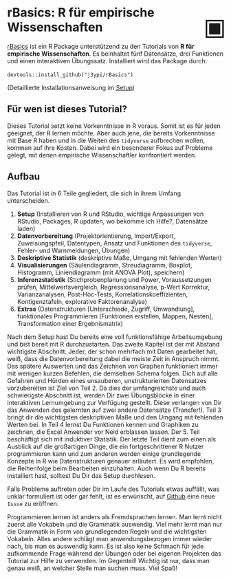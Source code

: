 # rBasics: R für empirische Wissenschaften <img src="man/figures/logo.png" align="right" alt="" height="42" width="42"/>

[rBasics](https://j3ypi.github.io/rBasics/) ist ein R Package unterstützend zu den Tutorials von **R für empirische Wissenschaften**. Es beinhaltet fünf Datensätze, drei Funktionen und einen interaktiven Übungssatz. Installiert wird das Package durch:

``devtools::install_github("j3ypi/rBasics")``

(Detaillierte Installationsanweisung im [Setup](https://j3ypi.github.io/rBasics/articles/01_Setup.html#set-up-your-lab))

## Für wen ist dieses Tutorial?

Dieses Tutorial setzt keine Vorkenntnisse in R voraus. Somit ist es für jeden geeignet, der R lernen möchte. Aber auch jene, die bereits Vorkenntnisse mit Base R haben und in die Weiten des `tidyverse` aufbrechen wollen, kommen auf ihre Kosten. Dabei wird ein besonderer Fokus auf Probleme gelegt, mit denen empirische Wissenschaftler konfrontiert werden.

## Aufbau
Das Tutorial ist in 6 Teile gegliedert, die sich in ihrem Umfang unterscheiden.

1. **Setup** (Installieren von R und RStudio, wichtige Anpassungen von RStudio, Packages, R updaten, wo bekomme ich Hilfe?, Datensätze laden)
2. **Datenvorbereitung** (Projektorientierung, Import/Export, Zuweisungspfeil, Datentypen, Ansatz und Funktionen des `tidyverse`, Fehler- und Warnmeldungen, Übungen)
3. **Deskriptive Statistik** (deskriptive Maße, Umgang mit fehlenden Werten)
4. **Visualisierungen** (Säulendiagramm, Streudiagramm, Boxplot, Histogramm, Liniendiagramm (mit ANOVA Plot), speichern)
5. **Inferenzstatistik** (Stichprobenplanung und Power, Voraussetzungen prüfen, Mittelwertsvergleich, Regressionsanalyse, p-Wert Korrektur, Varianzanalysen, Post-Hoc-Tests, Korrelationskoeffizienten, Kontigenztafeln, explorative Faktorenanalyse)
6. **Extras** (Datenstrukturen [Unterschiede, Zugriff, Umwandlung], funktionales Programmieren [Funktionen erstellen, Mappen, Nesten], Transformation einer Ergebnismatrix)

Nach dem Setup hast Du bereits eine voll funktionsfähige Arbeitsumgebung und bist bereit mit R durchzustarten. Das zweite Kapitel ist der mit Abstand wichtigste Abschnitt. Jeder, der schon mehrfach mit Daten gearbeitet hat, weiß, dass die Datenvorbereitung dabei die meiste Zeit in Anspruch nimmt. Das spätere Auswerten und das Zeichnen von Graphen funktioniert immer mit wenigen kurzen Befehlen, die demselben Schema folgen. Dich auf alle Gefahren und Hürden eines unsauberen, unstrukturierten Datensatzes vorzubereiten ist Ziel von Teil 2. Da dies der umfangreichste und auch schwierigste Abschnitt ist, werden Dir zwei Übungsblöcke in einer interaktiven Lernumgebung zur Verfügung gestellt. Diese verlangen von Dir das Anwenden des gelernten auf zwei andere Datensätze (Transfer!). Teil 3 bringt dir die wichtigsten deskriptiven Maße und den Umgang mit fehlenden Werten bei. In Teil 4 lernst Du Funktionen kennen und Graphiken zu zeichnen, die Excel Anwender vor Neid erblassen lassen. Der 5. Teil beschäftigt sich mit induktiver Statistik. Der letzte Teil dient zum einen als Ausblick auf die großartigen Dinge, die ein fortgeschrittener R Nutzer programmieren kann und zum anderen werden einige grundlegende Konzepte in R wie Datenstrukturen genauer erläutert. Es wird empfohlen, die Reihenfolge beim Bearbeiten einzuhalten. Auch wenn Du R bereits installiert hast, solltest Du Dir das Setup durchlesen.

Falls Probleme auftreten oder Dir im Laufe des Tutorials etwas auffällt, was unklar formuliert ist oder gar fehlt, ist es erwünscht, auf [Github](https://github.com/j3ypi/rBasics/issues) eine neue `Issue` zu eröffnen.

Programmieren lernen ist anders als Fremdsprachen lernen. Man lernt nicht zuerst alle Vokabeln und die Grammatik auswendig. Viel mehr lernt man nur die Grammatik in Form von grundlegenden Regeln und die wichtigsten Vokabeln. Alles andere schlägt man anwendungsbezogen immer wieder nach, bis man es auswendig kann. Es ist also keine Schmach für jede aufkommende Frage während der Übungen oder bei eigenen Projekten das Tutorial zur Hilfe zu verwenden. Im Gegenteil! Wichtig ist nur, dass man genau weiß, an welcher Stelle man suchen muss. Viel Spaß!

